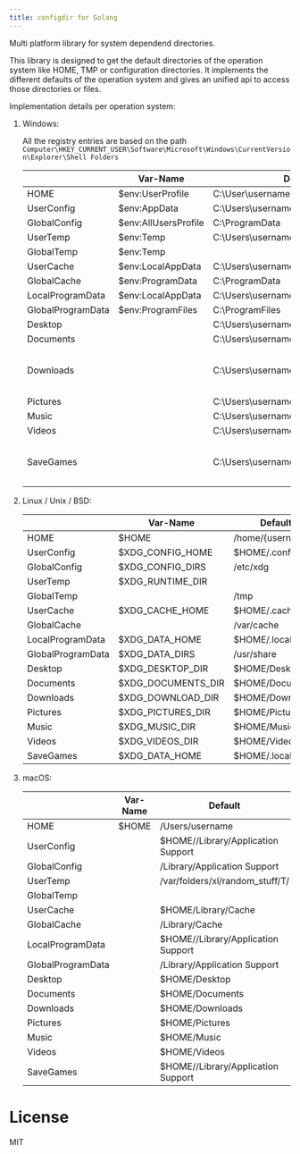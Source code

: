 ```yaml
---
title: configdir for Golang
---
```


Multi platform library for system dependend directories.

This library is designed to get the default directories of the operation
system like HOME, TMP or configuration directories. It implements the
different defaults of the operation system and gives an unified api to
access those directories or files.

Implementation details per operation system:
1. Windows:

   All the registry entries are based on the path `Computer\HKEY_CURRENT_USER\Software\Microsoft\Windows\CurrentVersion\Explorer\Shell Folders`

    |                    | Var-Name                    | Default                              | Reqistry key |
    | ------------------ | --------------------------- | ------------------------------------ | ------------ |
    | HOME               | $env:UserProfile            | C:\User\username                     |              |
    | UserConfig         | $env:AppData                | C:\Users\username\AppData\Roaming    |              |
    | GlobalConfig       | $env:AllUsersProfile        | C:\ProgramData                       |              |
    | UserTemp           | $env:Temp                   | C:\Users\username\AppData\Local\Temp |              |
    | GlobalTemp         | $env:Temp                   |                                      |              |
    | UserCache          | $env:LocalAppData           | C:\Users\username\AppData\Local      |              |
    | GlobalCache        | $env:ProgramData            | C:\ProgramData                       |              |
    | LocalProgramData   | $env:LocalAppData           | C:\Users\username\AppData\Local      |              |
    | GlobalProgramData  | $env:ProgramFiles           | C:\ProgramFiles                      |              |
    | Desktop            |                             | C:\Users\username\Desktop            | Desktop      |
    | Documents          |                             | C:\Users\username\Documents          | Personal     |
    | Downloads          |                             | C:\Users\username\Downloads          | {374DE290-123F-4565-9164-39C4925E467B} |
    | Pictures           |                             | C:\Users\username\Pictures           | My Pictures  |
    | Music              |                             | C:\Users\username\Music              | My Music     |
    | Videos             |                             | C:\Users\username\Videos             | My Video     |
    | SaveGames          |                             | C:\Users\username\Saved Games        | {4C5C32FF-BB9D-43B0-B5B4-2D72E54EAAA4} |

2. Linux / Unix / BSD:

    |                    | Var-Name                    | Default                              |
    | ------------------ | --------------------------- | ------------------------------------ |
    | HOME               | $HOME                       | /home/{username}                     |
    | UserConfig         | $XDG_CONFIG_HOME            | $HOME/.config                        |
    | GlobalConfig       | $XDG_CONFIG_DIRS            | /etc/xdg                             |
    | UserTemp           | $XDG_RUNTIME_DIR            |                                      |
    | GlobalTemp         |                             | /tmp                                 |
    | UserCache          | $XDG_CACHE_HOME             | $HOME/.cache                         |
    | GlobalCache        |                             | /var/cache                           |
    | LocalProgramData   | $XDG_DATA_HOME              | $HOME/.local/share                   |
    | GlobalProgramData  | $XDG_DATA_DIRS              | /usr/share                           |
    | Desktop            | $XDG_DESKTOP_DIR            | $HOME/Desktop                        |
    | Documents          | $XDG_DOCUMENTS_DIR          | $HOME/Documents                      |
    | Downloads          | $XDG_DOWNLOAD_DIR           | $HOME/Downloads                      |
    | Pictures           | $XDG_PICTURES_DIR           | $HOME/Pictures                       |
    | Music              | $XDG_MUSIC_DIR              | $HOME/Music                          |
    | Videos             | $XDG_VIDEOS_DIR             | $HOME/Videos                         |
    | SaveGames          | $XDG_DATA_HOME              | $HOME/.local/share                   |

3. macOS:

    |                    | Var-Name                    | Default                              |
    | ------------------ | --------------------------- | ------------------------------------ |
    | HOME               | $HOME                       | /Users/username                      |
    | UserConfig         |                             | $HOME//Library/Application Support   |
    | GlobalConfig       |                             | /Library/Application Support         |
    | UserTemp           |                             | /var/folders/xl/random_stuff/T/      |
    | GlobalTemp         |                             |                                      |
    | UserCache          |                             | $HOME/Library/Cache                  |
    | GlobalCache        |                             | /Library/Cache                       |
    | LocalProgramData   |                             | $HOME//Library/Application Support   |
    | GlobalProgramData  |                             | /Library/Application Support         |
    | Desktop            |                             | $HOME/Desktop                        |
    | Documents          |                             | $HOME/Documents                      |
    | Downloads          |                             | $HOME/Downloads                      |
    | Pictures           |                             | $HOME/Pictures                       |
    | Music              |                             | $HOME/Music                          |
    | Videos             |                             | $HOME/Videos                         |
    | SaveGames          |                             | $HOME//Library/Application Support   |

License
=======

MIT
